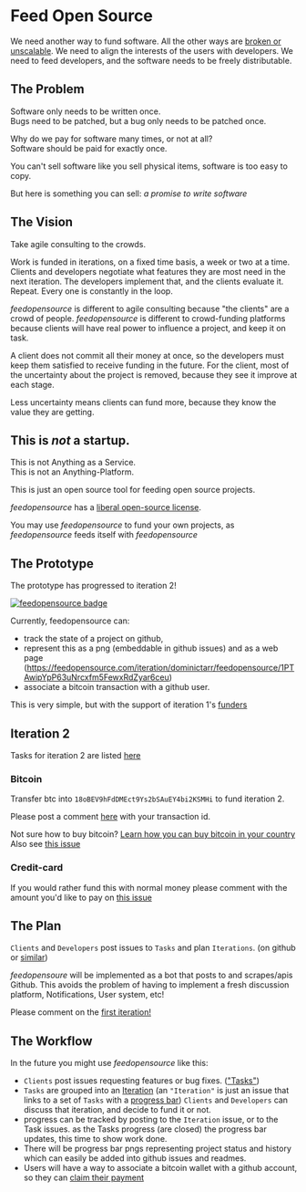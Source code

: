# Feed Open Source

We need another way to fund software. All the other ways are
[broken or unscalable](
http://dominictarr.com/post/71958587606/some-thoughts-on-the-economics-of-software-development).
We need to align the interests of the users with developers.
We need to feed developers, and the software needs to be freely distributable.

## The Problem

Software only needs to be written once.  
Bugs need to be patched, but a bug only needs to be patched once.

Why do we pay for software many times, or not at all?  
Software should be paid for exactly once.

You can't sell software like you sell physical items,
software is too easy to copy.

But here is something you can sell: _a promise to write software_

## The Vision

Take agile consulting to the crowds.

Work is funded in iterations, on a fixed time basis, a week or two at a time.
Clients and developers negotiate what features they are most need in the next iteration.
The developers implement that, and the clients evaluate it. Repeat.
Every one is constantly in the loop.

*feedopensource* is different to agile consulting because "the clients"
are a crowd of people.
*feedopensource* is different to crowd-funding platforms because clients
will have real power to influence a project, and keep it on task.

A client does not commit all their money at once, so the developers
must keep them satisfied to receive funding in the future.
For the client, most of the uncertainty about the project is removed,
because they see it improve at each stage.

Less uncertainty means clients can fund more,
because they know the value they are getting.

## This is _not_ a startup.

This is not Anything as a Service.  
This is not an Anything-Platform.  

This is just an open source tool for feeding open source projects.  

*feedopensource* has a [liberal open-source license](./LICENSE).

You may use *feedopensource* to fund your own projects,
as *feedopensource* feeds itself with *feedopensource*

## The Prototype

The prototype has progressed to iteration 2!

[![feedopensource badge](https://feedopensource.com/iteration/dominictarr/feedopensource/18oBEV9hFdDMEct9Ys2bSAuEY4bi2KSMHi.png#1.2)](
  https://feedopensource.com/iteration/dominictarr/feedopensource/18oBEV9hFdDMEct9Ys2bSAuEY4bi2KSMHi
)

Currently, feedopensource can:
* track the state of a project on github,
* represent this as a png (embeddable in github issues) and as a web page
  (https://feedopensource.com/iteration/dominictarr/feedopensource/1PTAwipYpP63uNrcxfm5FewxRdZyar6ceu)
* associate a bitcoin transaction with a github user.

This is very simple, but with the support of iteration 1's 
[funders](https://feedopensource.com/iteration/1PTAwipYpP63uNrcxfm5FewxRdZyar6ceu)

## Iteration 2

Tasks for iteration 2 are listed [here](https://github.com/dominictarr/feedopensource/issues/20)

### Bitcoin

Transfer btc into `18oBEV9hFdDMEct9Ys2bSAuEY4bi2KSMHi` to fund iteration 2.

Please post a comment [here](https://github.com/dominictarr/feedopensource/issues/4)
with your transaction id.

Not sure how to buy bitcoin? [Learn how you can buy bitcoin in your country](http://howtobuybitcoins.info)
Also see [this issue](https://github.com/dominictarr/feedopensource/issues/5)

### Credit-card

If you would rather fund this with normal money please
comment with the amount you'd like to pay on
[this issue](https://github.com/dominictarr/feedopensource/issues/6)

## The Plan

`Clients` and `Developers` post issues to `Tasks` and plan `Iterations`.
 (on github or [similar](https://github.com/dominictarr/feedopensource/issues/7))

*feedopensoure* will be implemented as a bot that posts to and scrapes/apis Github.
This avoids the problem of having to implement a fresh discussion platform, Notifications,
User system, etc!

Please comment on the [first iteration!](https://github.com/dominictarr/feedopensource/issues/4)

## The Workflow

In the future you might use *feedopensource* like this:

* `Clients` post issues requesting features or bug fixes.
  (["Tasks"](https://github.com/dominictarr/feedopensource/issues/1))
* `Tasks` are grouped into an [Iteration](https://github.com/dominictarr/feedopensource/issues/3)
  (an `"Iteration"` is just an issue that links to a set of `Tasks` with a
  [progress bar](https://github.com/dominictarr/feedopensource/issues/2))
  `Clients` and `Developers` can discuss that iteration, and decide to fund it or not.
* progress can be tracked by posting to the `Iteration` issue, or to the Task issues.
  as the Tasks progress (are closed) the progress bar updates, this time to show work done.
* There will be progress bar pngs representing project status and history which can easily 
  be added into github issues and readmes.
* Users will have a way to associate a bitcoin wallet with a github account, so they can
  [claim their payment](https://github.com/dominictarr/feedopensource/issues/5)

